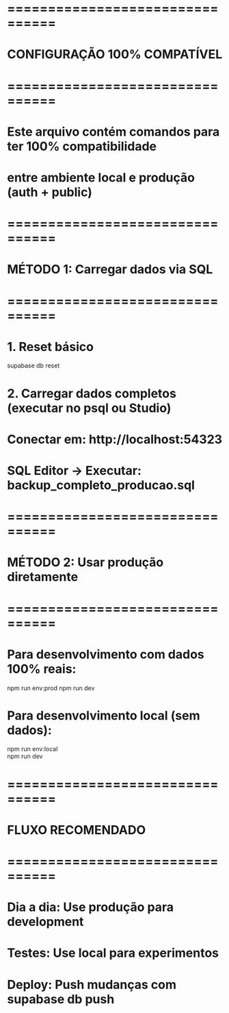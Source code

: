 # ================================
# CONFIGURAÇÃO 100% COMPATÍVEL
# ================================

# Este arquivo contém comandos para ter 100% compatibilidade
# entre ambiente local e produção (auth + public)

# ================================
# MÉTODO 1: Carregar dados via SQL
# ================================

# 1. Reset básico
supabase db reset

# 2. Carregar dados completos (executar no psql ou Studio)
# Conectar em: http://localhost:54323
# SQL Editor → Executar: backup_completo_producao.sql

# ================================
# MÉTODO 2: Usar produção diretamente
# ================================

# Para desenvolvimento com dados 100% reais:
npm run env:prod
npm run dev

# Para desenvolvimento local (sem dados):
npm run env:local  
npm run dev

# ================================
# FLUXO RECOMENDADO
# ================================

# Dia a dia: Use produção para development
# Testes: Use local para experimentos
# Deploy: Push mudanças com supabase db push

